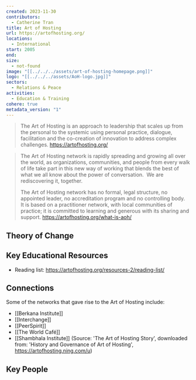 ```yaml
---
created: 2023-11-30
contributors:
  - Catherine Tran
title: Art of Hosting
url: https://artofhosting.org/
locations:
  - International
start: 2005
end: 
size:
  - not-found
image: "[[../../../assets/art-of-hosting-homepage.png]]"
logo: "[[../../../assets/AoH-logo.jpg]]"
sectors:
  - Relations & Peace
activities:
  - Education & Training
cohere: true
metadata_version: "1"
---
```

>The Art of Hosting is an approach to leadership that scales up from the personal to the systemic using personal practice, dialogue, facilitation and the co-creation of innovation to address complex challenges.
https://artofhosting.org/

>The Art of Hosting network is rapidly spreading and growing all over the world, as organizations, communities, and people from every walk of life take part in this new way of working that blends the best of what we all know about the power of conversation.  We are rediscovering it, together.
>
>The Art of Hosting network has no formal, legal structure, no appointed leader, no accreditation program and no controlling body.  It is based on a practitioner network, with local communities of practice; it is committed to learning and generous with its sharing and support.
https://artofhosting.org/what-is-aoh/

## Theory of Change


## Key Educational Resources

- Reading list: https://artofhosting.org/resources-2/reading-list/
## Connections

Some of the networks that gave rise to the Art of Hosting include: 
- [[Berkana Institute]]
- [[Interchange]]
- [[PeerSpirit]]
- [[The World Café]]
- [[Shambhala Institute]]
(Source: 'The Art of Hosting Story', downloaded from: 'History and Governance of Art of Hosting', https://artofhosting.ning.com/u)

## Key People


